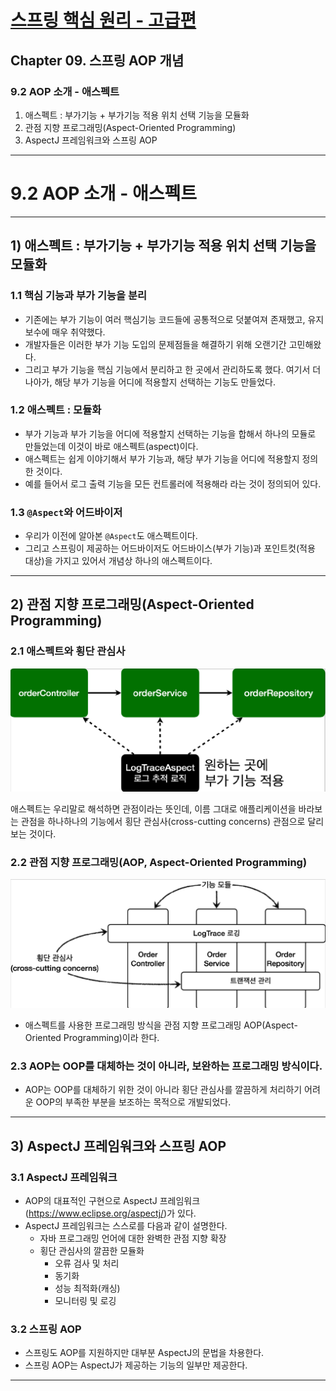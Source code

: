 # <a href = "../README.md" target="_blank">스프링 핵심 원리 - 고급편</a>
## Chapter 09. 스프링 AOP 개념
### 9.2 AOP 소개 - 애스펙트
1) 애스펙트 : 부가기능 + 부가기능 적용 위치 선택 기능을 모듈화
2) 관점 지향 프로그래밍(Aspect-Oriented Programming)
3) AspectJ 프레임워크와 스프링 AOP

---

# 9.2 AOP 소개 - 애스펙트

---

## 1) 애스펙트 : 부가기능 + 부가기능 적용 위치 선택 기능을 모듈화

### 1.1 핵심 기능과 부가 기능을 분리
- 기존에는 부가 기능이 여러 핵심기능 코드들에 공통적으로 덧붙여져 존재했고, 유지보수에 매우 취약했다.
- 개발자들은 이러한 부가 기능 도입의 문제점들을 해결하기 위해 오랜기간 고민해왔다.
- 그리고 부가 기능을 핵심 기능에서 분리하고 한 곳에서 관리하도록 했다. 여기서 더 나아가, 해당 부가 기능을 어디에
적용할지 선택하는 기능도 만들었다.

### 1.2 애스펙트 : 모듈화
- 부가 기능과 부가 기능을 어디에 적용할지 선택하는 기능을 합해서 하나의 모듈로 만들었는데 이것이 바로 애스펙트(aspect)이다.
- 애스펙트는 쉽게 이야기해서 부가 기능과, 해당 부가 기능을 어디에 적용할지 정의한 것이다.
- 예를 들어서 로그 출력 기능을 모든 컨트롤러에 적용해라 라는 것이 정의되어 있다.

### 1.3 `@Aspect`와 어드바이저
- 우리가 이전에 알아본 `@Aspect`도 애스펙트이다.
- 그리고 스프링이 제공하는 어드바이저도 어드바이스(부가 기능)과 포인트컷(적용 대상)을 가지고 있어서 개념상 하나의 애스펙트이다.

---

## 2) 관점 지향 프로그래밍(Aspect-Oriented Programming)

### 2.1 애스펙트와 횡단 관심사
![cross-cutting-concerns3](img/cross-cutting-concerns3.png)

애스펙트는 우리말로 해석하면 관점이라는 뜻인데, 이름 그대로 애플리케이션을 바라보는 관점을
하나하나의 기능에서 횡단 관심사(cross-cutting concerns) 관점으로 달리 보는 것이다.

### 2.2 관점 지향 프로그래밍(AOP, Aspect-Oriented Programming)
![cross-cutting-concerns4](img/cross-cutting-concerns4.png)


- 애스펙트를 사용한 프로그래밍 방식을 관점 지향 프로그래밍 AOP(Aspect-Oriented
Programming)이라 한다.

### 2.3 AOP는 OOP를 대체하는 것이 아니라, 보완하는 프로그래밍 방식이다.
- AOP는 OOP를 대체하기 위한 것이 아니라 횡단 관심사를 깔끔하게 처리하기 어려운 OOP의
부족한 부분을 보조하는 목적으로 개발되었다.

---

## 3) AspectJ 프레임워크와 스프링 AOP

### 3.1 AspectJ 프레임워크
- AOP의 대표적인 구현으로 AspectJ 프레임워크(https://www.eclipse.org/aspectj/)가 있다.
- AspectJ 프레임워크는 스스로를 다음과 같이 설명한다.
  - 자바 프로그래밍 언어에 대한 완벽한 관점 지향 확장
  - 횡단 관심사의 깔끔한 모듈화
    - 오류 검사 및 처리
    - 동기화
    - 성능 최적화(캐싱)
    - 모니터링 및 로깅

### 3.2 스프링 AOP
- 스프링도 AOP를 지원하지만 대부분 AspectJ의 문법을 차용한다.
- 스프링 AOP는 AspectJ가 제공하는 기능의 일부만 제공한다.

---
